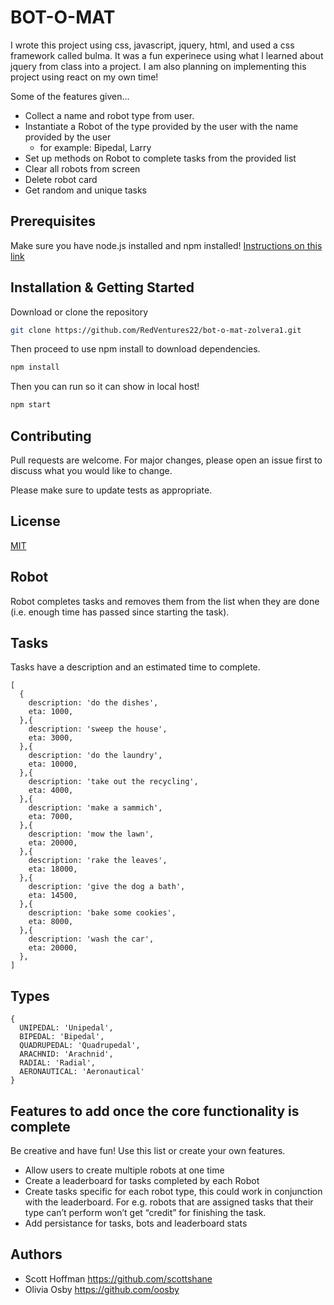 # BOT-O-MAT
  I wrote this project using css, javascript, jquery, html, and used a css framework called bulma. It was a fun experinece using what I learned about jquery from class into a project. 
I am also planning on implementing this project using react on my own time! 

Some of the features given...
- Collect a name and robot type from user.
- Instantiate a Robot of the type provided by the user with the name provided by the user
  - for example: Bipedal, Larry
- Set up methods on Robot to complete tasks from the provided list
- Clear all robots from screen
- Delete robot card
- Get random and unique tasks

## Prerequisites
Make sure you have node.js installed and npm installed! [Instructions on this link](https://treehouse.github.io/installation-guides/mac/node-mac.html)

## Installation & Getting Started

Download or clone the repository 

```bash
git clone https://github.com/RedVentures22/bot-o-mat-zolvera1.git
```
Then proceed to use npm install to download dependencies. 
```bash
npm install
```
Then you can run so it can show in local host!
```bash
npm start
```

## Contributing
Pull requests are welcome. For major changes, please open an issue first to discuss what you would like to change.

Please make sure to update tests as appropriate.

## License
[MIT](https://choosealicense.com/licenses/mit/)

## Robot
Robot completes tasks and removes them from the list when they are done (i.e. enough time has passed since starting the task).

## Tasks
Tasks have a description and an estimated time to complete.

```
[
  {
    description: 'do the dishes',
    eta: 1000,
  },{
    description: 'sweep the house',
    eta: 3000,
  },{
    description: 'do the laundry',
    eta: 10000,
  },{
    description: 'take out the recycling',
    eta: 4000,
  },{
    description: 'make a sammich',
    eta: 7000,
  },{
    description: 'mow the lawn',
    eta: 20000,
  },{
    description: 'rake the leaves',
    eta: 18000,
  },{
    description: 'give the dog a bath',
    eta: 14500,
  },{
    description: 'bake some cookies',
    eta: 8000,
  },{
    description: 'wash the car',
    eta: 20000,
  },
]
```

## Types
```
{ 
  UNIPEDAL: 'Unipedal',
  BIPEDAL: 'Bipedal',
  QUADRUPEDAL: 'Quadrupedal',
  ARACHNID: 'Arachnid',
  RADIAL: 'Radial',
  AERONAUTICAL: 'Aeronautical'
}
```

## Features to add once the core functionality is complete
Be creative and have fun! Use this list or create your own features.
- Allow users to create multiple robots at one time
- Create a leaderboard for tasks completed by each Robot
- Create tasks specific for each robot type, this could work in conjunction with the leaderboard. For e.g. robots that are assigned tasks that their type can’t perform won’t get “credit” for finishing the task.
- Add persistance for tasks, bots and leaderboard stats


## Authors
- Scott Hoffman <https://github.com/scottshane>
- Olivia Osby <https://github.com/oosby>
